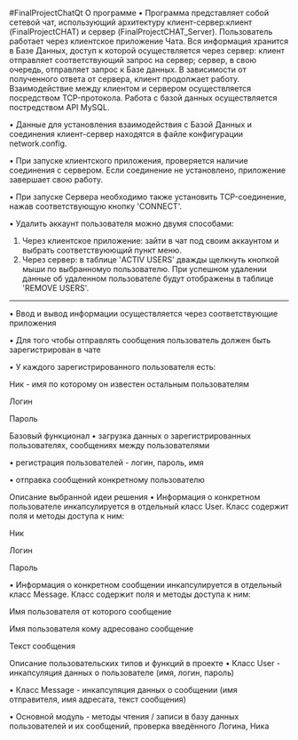 #FinalProjectChatQt
О программе • Программа представляет собой сетевой чат, использующий архитектуру клиент-сервер:клиент (FinalProjectCHAT) и сервер (FinalProjectCHAT_Server). Пользователь работает через клиентское приложение Чата. Вся информация хранится в Базе Данных, доступ к которой осуществляется через сервер: клиент отправляет соответствующий запрос на сервер; сервер, в свою очередь, отправляет запрос к Базе данных. В зависимости от полученного ответа от сервера, клиент продолжает работу. Взаимодействие между клиентом и сервером осуществляется посредством TCP-протокола. Работа с базой данных осуществляется постредством API MySQL. 

• Данные для установления взаимодействия с Базой Данных и соединения клиент-сервер находятся в файле конфигурации network.config. 

• При запуске клиентского приложения, проверяется наличие соединения с сервером. Если соединение не установлено, приложение завершает свою работу.

• При запуске Сервера необходимо также установить TCP-соединение, нажав соответствующую кнопку 'CONNECT'.

• Удалить аккаунт пользователя можно двумя способами:
  1. Через клиентское приложение: зайти в чат под своим аккаунтом и выбрать соответствуюющий пункт меню.
  2. Через сервер: в таблице 'ACTIV USERS' дважды щелкнуть кнопкой мыши по выбранномуо пользователю. При успешном удалении данные об удаленном пользователе будут отображены в таблице 'REMOVE USERS'.

---------------------------------------------------------------------------------------------------------

• Ввод и вывод информации осуществляется через соответствующие приложения

• Для того чтобы отправлять сообщения пользователь должен быть зарегистрирован в чате

• У каждого зарегистрированного пользователя есть:

Ник - имя по которому он известен остальным пользователям

Логин

Пароль

Базовый функционал • загрузка данных о зарегистрированных пользователях, сообщениях между пользователями

• регистрация пользователей - логин, пароль, имя

• отправка сообщений конкретному пользователю

Описание выбранной идеи решения • Информация о конкретном пользователе инкапсулируется в отдельный класс User. Класс содержит поля и методы доступа к ним:

Ник

Логин

Пароль

• Информация о конкретном сообщении инкапсулируется в отдельный класс Message. Класс содержит поля и методы доступа к ним:

Имя пользователя от которого сообщение

Имя пользователя кому адресовано сообщение

Текст сообщения

Описание пользовательских типов и функций в проекте • Класс User - инкапсуляция данных о пользователе (имя, логин, пароль)

• Класс Message - инкапсуляция данных о сообщении (имя отправителя, имя адресата, текст сообщения)

• Основной модуль - методы чтения / записи в базу данных пользователей и их сообщений, проверка введённого Логина, Ника
